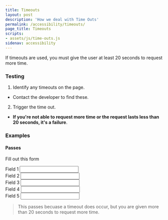 ```yaml
---
title: Timeouts
layout: post
description: 'How we deal with Time Outs'
permalink: /accessibility/timeouts/
page_title: Timeouts
scripts:
- assets/js/time-outs.js
sidenav: accessibility
---
```

If timeouts are used, you must give the user at least 20 seconds to request more time.

### Testing

1. Identify any timeouts on the page.
  * Contact the developer to find these.
2. Trigger the time out.
  * __If you're not able to request more time or the request lasts less than 20 seconds, it's a failure__.

### Examples

#### Passes

Fill out this form

<form id='pForm'>
<label for='t1'>Field 1</label>&nbsp;<input type='text' id='t1'><br>
<label for='t2'>Field 2</label>&nbsp;<input type='text' id='t2'><br>
<label for='t3'>Field 3</label>&nbsp;<input type='text' id='t3'><br>
<label for='t4'>Field 4</label>&nbsp;<input type='text' id='t4'><br>
<label for='t5'>Field 5</label>&nbsp;<input type='text' id='t5'><br>
</form>

> This passes becuase a timeout does occur, but you are given more than 20 seconds to request more time.
